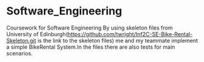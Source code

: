 # Software_Engineering
Coursework for Software Engineering
By using skeleton files from University of Edinburgh(https://github.com/twright/Inf2C-SE-Bike-Rental-Skeleton.git is the link to the skeleton files) me and my teammate implement a simple BikeRental System.In the files there are also tests for main scenarios.
